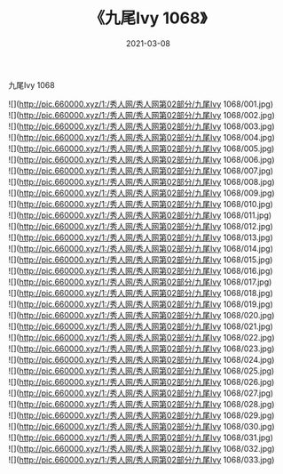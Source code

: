 ﻿---
layout: post
title:  《九尾Ivy 1068》
date:   2021-03-08
img: http://pic.660000.xyz/1:/秀人网/秀人网第02部分/九尾Ivy 1068/000.jpg
categories: [美女, 清纯, 唯美]
---

九尾Ivy 1068

  ![](http://pic.660000.xyz/1:/秀人网/秀人网第02部分/九尾Ivy 1068/001.jpg) <br> ![](http://pic.660000.xyz/1:/秀人网/秀人网第02部分/九尾Ivy 1068/002.jpg) <br> ![](http://pic.660000.xyz/1:/秀人网/秀人网第02部分/九尾Ivy 1068/003.jpg) <br> ![](http://pic.660000.xyz/1:/秀人网/秀人网第02部分/九尾Ivy 1068/004.jpg) <br> ![](http://pic.660000.xyz/1:/秀人网/秀人网第02部分/九尾Ivy 1068/005.jpg) <br> ![](http://pic.660000.xyz/1:/秀人网/秀人网第02部分/九尾Ivy 1068/006.jpg) <br> ![](http://pic.660000.xyz/1:/秀人网/秀人网第02部分/九尾Ivy 1068/007.jpg) <br> ![](http://pic.660000.xyz/1:/秀人网/秀人网第02部分/九尾Ivy 1068/008.jpg) <br> ![](http://pic.660000.xyz/1:/秀人网/秀人网第02部分/九尾Ivy 1068/009.jpg) <br> ![](http://pic.660000.xyz/1:/秀人网/秀人网第02部分/九尾Ivy 1068/010.jpg) <br> ![](http://pic.660000.xyz/1:/秀人网/秀人网第02部分/九尾Ivy 1068/011.jpg) <br> ![](http://pic.660000.xyz/1:/秀人网/秀人网第02部分/九尾Ivy 1068/012.jpg) <br> ![](http://pic.660000.xyz/1:/秀人网/秀人网第02部分/九尾Ivy 1068/013.jpg) <br> ![](http://pic.660000.xyz/1:/秀人网/秀人网第02部分/九尾Ivy 1068/014.jpg) <br> ![](http://pic.660000.xyz/1:/秀人网/秀人网第02部分/九尾Ivy 1068/015.jpg) <br> ![](http://pic.660000.xyz/1:/秀人网/秀人网第02部分/九尾Ivy 1068/016.jpg) <br> ![](http://pic.660000.xyz/1:/秀人网/秀人网第02部分/九尾Ivy 1068/017.jpg) <br> ![](http://pic.660000.xyz/1:/秀人网/秀人网第02部分/九尾Ivy 1068/018.jpg) <br> ![](http://pic.660000.xyz/1:/秀人网/秀人网第02部分/九尾Ivy 1068/019.jpg) <br> ![](http://pic.660000.xyz/1:/秀人网/秀人网第02部分/九尾Ivy 1068/020.jpg) <br> ![](http://pic.660000.xyz/1:/秀人网/秀人网第02部分/九尾Ivy 1068/021.jpg) <br> ![](http://pic.660000.xyz/1:/秀人网/秀人网第02部分/九尾Ivy 1068/022.jpg) <br> ![](http://pic.660000.xyz/1:/秀人网/秀人网第02部分/九尾Ivy 1068/023.jpg) <br> ![](http://pic.660000.xyz/1:/秀人网/秀人网第02部分/九尾Ivy 1068/024.jpg) <br> ![](http://pic.660000.xyz/1:/秀人网/秀人网第02部分/九尾Ivy 1068/025.jpg) <br> ![](http://pic.660000.xyz/1:/秀人网/秀人网第02部分/九尾Ivy 1068/026.jpg) <br> ![](http://pic.660000.xyz/1:/秀人网/秀人网第02部分/九尾Ivy 1068/027.jpg) <br> ![](http://pic.660000.xyz/1:/秀人网/秀人网第02部分/九尾Ivy 1068/028.jpg) <br> ![](http://pic.660000.xyz/1:/秀人网/秀人网第02部分/九尾Ivy 1068/029.jpg) <br> ![](http://pic.660000.xyz/1:/秀人网/秀人网第02部分/九尾Ivy 1068/030.jpg) <br> ![](http://pic.660000.xyz/1:/秀人网/秀人网第02部分/九尾Ivy 1068/031.jpg) <br> ![](http://pic.660000.xyz/1:/秀人网/秀人网第02部分/九尾Ivy 1068/032.jpg) <br> ![](http://pic.660000.xyz/1:/秀人网/秀人网第02部分/九尾Ivy 1068/033.jpg) <br>